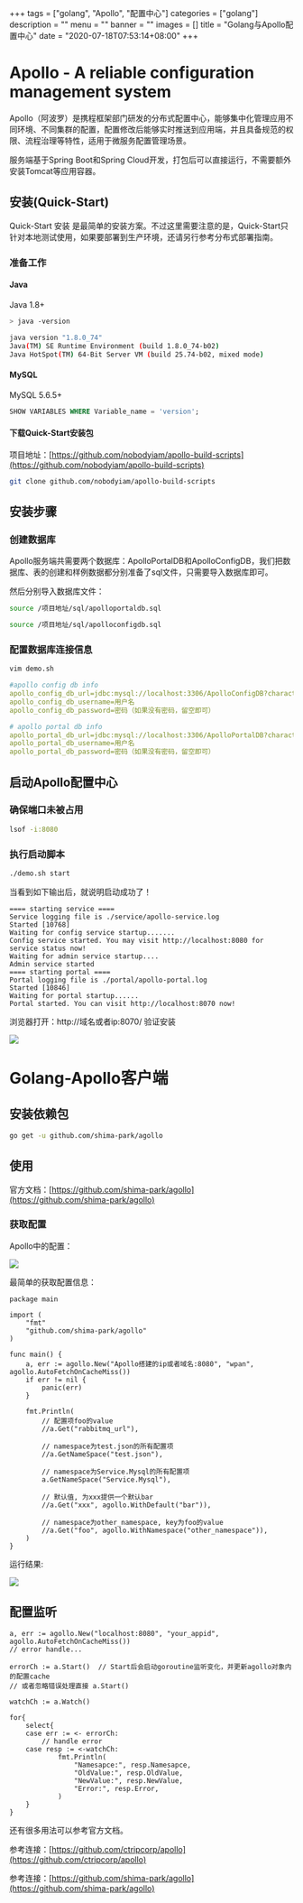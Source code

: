 +++
tags = ["golang", "Apollo", "配置中心"]
categories = ["golang"]
description = ""
menu = ""
banner = ""
images = []
title = "Golang与Apollo配置中心"
date = "2020-07-18T07:53:14+08:00"
+++


# Apollo - A reliable configuration management system

Apollo（阿波罗）是携程框架部门研发的分布式配置中心，能够集中化管理应用不同环境、不同集群的配置，配置修改后能够实时推送到应用端，并且具备规范的权限、流程治理等特性，适用于微服务配置管理场景。

服务端基于Spring Boot和Spring Cloud开发，打包后可以直接运行，不需要额外安装Tomcat等应用容器。

## 安装(Quick-Start)

Quick-Start 安装 是最简单的安装方案。不过这里需要注意的是，Quick-Start只针对本地测试使用，如果要部署到生产环境，还请另行参考分布式部署指南。

### 准备工作

#### Java

Java 1.8+

```sh
> java -version

java version "1.8.0_74"
Java(TM) SE Runtime Environment (build 1.8.0_74-b02)
Java HotSpot(TM) 64-Bit Server VM (build 25.74-b02, mixed mode)

```

#### MySQL

MySQL 5.6.5+

```sql
SHOW VARIABLES WHERE Variable_name = 'version';

```

#### 下载Quick-Start安装包

项目地址：[https://github.com/nobodyiam/apollo-build-scripts](https://github.com/nobodyiam/apollo-build-scripts)

```sh
git clone github.com/nobodyiam/apollo-build-scripts

```

## 安装步骤

### 创建数据库

Apollo服务端共需要两个数据库：ApolloPortalDB和ApolloConfigDB，我们把数据库、表的创建和样例数据都分别准备了sql文件，只需要导入数据库即可。

然后分别导入数据库文件：

```sh
source /项目地址/sql/apolloportaldb.sql

source /项目地址/sql/apolloconfigdb.sql

```

### 配置数据库连接信息

```sh
vim demo.sh

```

```yml
#apollo config db info
apollo_config_db_url=jdbc:mysql://localhost:3306/ApolloConfigDB?characterEncoding=utf8
apollo_config_db_username=用户名
apollo_config_db_password=密码（如果没有密码，留空即可）

# apollo portal db info
apollo_portal_db_url=jdbc:mysql://localhost:3306/ApolloPortalDB?characterEncoding=utf8
apollo_portal_db_username=用户名
apollo_portal_db_password=密码（如果没有密码，留空即可）

```

## 启动Apollo配置中心

### 确保端口未被占用

```sh
lsof -i:8080

```

### 执行启动脚本

```sh
./demo.sh start

```

当看到如下输出后，就说明启动成功了！

```log
==== starting service ====
Service logging file is ./service/apollo-service.log
Started [10768]
Waiting for config service startup.......
Config service started. You may visit http://localhost:8080 for service status now!
Waiting for admin service startup....
Admin service started
==== starting portal ====
Portal logging file is ./portal/apollo-portal.log
Started [10846]
Waiting for portal startup......
Portal started. You can visit http://localhost:8070 now!

```

浏览器打开：http://域名或者ip:8070/ 验证安装

![](https://oss.codery.cn/images/2020/07/18/20200718081558.png)

# Golang-Apollo客户端

## 安装依赖包

```sh
go get -u github.com/shima-park/agollo

```

## 使用

官方文档：[https://github.com/shima-park/agollo](https://github.com/shima-park/agollo)

### 获取配置

Apollo中的配置：

![](https://oss.codery.cn/images/2020/07/18/20200718083852.png)

最简单的获取配置信息：
```golang
package main

import (
	"fmt"
	"github.com/shima-park/agollo"
)

func main() {
	a, err := agollo.New("Apollo搭建的ip或者域名:8080", "wpan", agollo.AutoFetchOnCacheMiss())
	if err != nil {
		panic(err)
	}

	fmt.Println(
		// 配置项foo的value
		//a.Get("rabbitmq_url"),

		// namespace为test.json的所有配置项
		//a.GetNameSpace("test.json"),

		// namespace为Service.Mysql的所有配置项
		a.GetNameSpace("Service.Mysql"),
		
		// 默认值, 为xxx提供一个默认bar
		//a.Get("xxx", agollo.WithDefault("bar")),

		// namespace为other_namespace, key为foo的value
		//a.Get("foo", agollo.WithNamespace("other_namespace")),
	)
}

```

运行结果:

![](https://oss.codery.cn/images/2020/07/18/20200718083940.png)

## 配置监听

```golang
a, err := agollo.New("localhost:8080", "your_appid", agollo.AutoFetchOnCacheMiss())
// error handle...

errorCh := a.Start()  // Start后会启动goroutine监听变化，并更新agollo对象内的配置cache
// 或者忽略错误处理直接 a.Start()

watchCh := a.Watch()

for{
	select{
	case err := <- errorCh:
		// handle error
	case resp := <-watchCh:
			fmt.Println(
			    "Namesapce:", resp.Namesapce,
			    "OldValue:", resp.OldValue,
			    "NewValue:", resp.NewValue,
			    "Error:", resp.Error,
			)
	}
}

```

还有很多用法可以参考官方文档。


参考连接：[https://github.com/ctripcorp/apollo](https://github.com/ctripcorp/apollo)

参考连接：[https://github.com/shima-park/agollo](https://github.com/shima-park/agollo)
